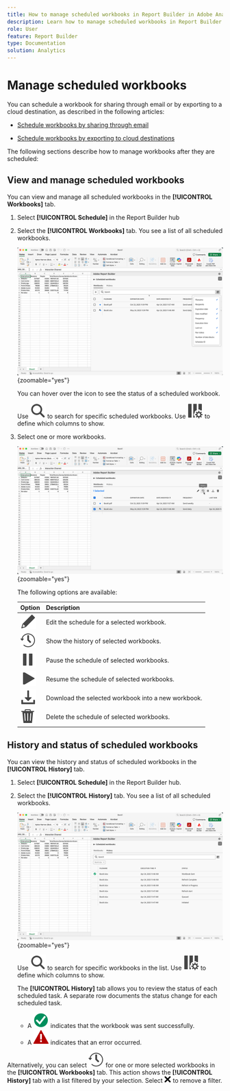 ```yaml
---
title: How to manage scheduled workbooks in Report Builder in Adobe Analytics
description: Learn how to manage scheduled workbooks in Report Builder
role: User
feature: Report Builder
type: Documentation
solution: Analytics
---
```

# Manage scheduled workbooks

You can schedule a workbook for sharing through email or by exporting to a cloud destination, as described in the following articles:

* [Schedule workbooks by sharing through email](/help/analyze/report-builder/schedule-reportbuilder.md)

* [Schedule workbooks by exporting to cloud destinations](/help/analyze/report-builder/report-builder-export.md)

The following sections describe how to manage workbooks after they are scheduled:

## View and manage scheduled workbooks

You can view and manage all scheduled workbooks in the **[!UICONTROL Workbooks]** tab.

1. Select **[!UICONTROL Schedule]** in the Report Builder hub 

1. Select the **[!UICONTROL Workbooks]** tab. You see a list of all scheduled workbooks.

   ![Scheduled workbook](assets/scheduled-workbooks.png){zoomable="yes"}

   You can hover over the icon to see the status of a scheduled workbook.

   Use ![Search](/help/assets/icons/Search.svg) to search for specific scheduled workbooks.
   Use ![ColumnSetting](/help/assets/icons/ColumnSetting.svg) to define which columns to show.

1. Select one or more workbooks.

   ![Schedule workbooks selected](assets/scheduled-workbooks-selected.png){zoomable="yes"}
   
   The following options are available:

   | Option | Description |
   |---|---|
   | ![Edit](/help/assets/icons/Edit.svg) | Edit the schedule for a selected workbook. |
   | ![History](/help/assets/icons/History.svg) | Show the history of selected workbooks. |
   | ![Pause](/help/assets/icons/Pause.svg) | Pause the schedule of selected workbooks. |
   | ![Play](/help/assets/icons/Play.svg) | Resume the schedule of selected workbooks. |
   | ![Download](/help/assets/icons/Download.svg) | Download the selected workbook into a new workbook. |
   | ![Delete](/help/assets/icons/Delete.svg) | Delete the schedule of selected workbooks. |
 

## History and status of scheduled workbooks

You can view the history and status of scheduled workbooks in the **[!UICONTROL History]** tab.

1. Select **[!UICONTROL Schedule]** in the Report Builder hub.

1. Select the **[!UICONTROL History]** tab. You see a list of all scheduled workbooks.

   ![Scheduled history](assets/scheduled-workbooks-history.png){zoomable="yes"}

   Use ![Search](/help/assets/icons/Search.svg) to search for specific workbooks in the list.
   Use ![ColumnSetting](/help/assets/icons/ColumnSetting.svg) to define which columns to show.

   The **[!UICONTROL History]** tab allows you to review the status of each scheduled task. A separate row documents the status change for each scheduled task.

   * A ![CheckmarkCircleGreen](/help/assets/icons/CheckmarkCircleGreen.svg) indicates that the workbook was sent successfully. 
   * A ![AlertRed](/help/assets/icons/AlertRed.svg) indicates that an error occurred.

Alternatively, you can select ![History](/help/assets/icons/History.svg) for one or more selected workbooks in the **[!UICONTROL Workbooks]** tab. This action shows the **[!UICONTROL History]** tab with a list filtered by your selection. Select ![CrossSize75](/help/assets/icons/CrossSize75.svg) to remove a filter.


